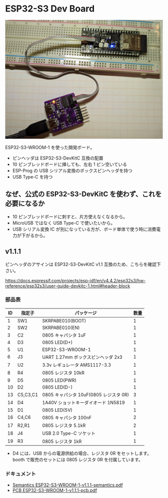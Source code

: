# ESP32-S3 Dev Board

![](ESP32-S3-dev-board-v1.1.1.jpg)

ESP32-S3-WROOM-1 を使った開発ボード。

- ピンヘッダは ESP32-S3-DevKitC 互換の配置
- 10 ピンブレッドボードに挿しても、左右 1 ピン空いている
- ESP-Prog の USB シリアル変換のボックスピンヘッダを持つ
- USB Type-C を持つ

## なぜ、公式の ESP32-S3-DevKitC を使わず、これを必要になるか

- 10 ピンブレッドボードに刺すと、片方使えなくなるから。
- MicroUSB ではなく USB Type-C で使いたいから。
- USB シリアル変換 IC が別になっている方が、ボード単体で使う時に消費電力が下がるから。

## v1.1.1

ピンヘッダのアサインは ESP32-S3-DevKitC v1.1 互換のため、こちらを確認下さい。

https://docs.espressif.com/projects/esp-idf/en/v4.4.2/esp32s3/hw-reference/esp32s3/user-guide-devkitc-1.html#header-block

### 部品表

| ID  | 指定子   | パッケージ                             | 数量 |
| --- | -------- | -------------------------------------- | ---- |
| 1   | SW1      | SKRPABE010(BOOT)                       | 1    |
| 2   | SW2      | SKRPABE010(EN)                         | 1    |
| 3   | C2       | 0805 キャパシタ 1uF                    | 1    |
| 4   | D3       | 0805 LED(D+)                           | 1    |
| 5   | U1       | ESP32-S3-WROOM-1                       | 1    |
| 6   | J3       | UART 1.27mm ボックスピンヘッダ 2x3     | 1    |
| 7   | U2       | 3.3v レギュレータ AMS1117-3.3          | 1    |
| 8   | R4       | 0805 レジスタ 10kR                     | 1    |
| 9   | D5       | 0805 LED(PWR)                          | 1    |
| 10  | D2       | 0805 LED(D-)                           | 1    |
| 13  | C5,C3,C1 | 0805 キャパシタ 10uF(0805 レジスタ 0R) | 3    |
| 14  | D4       | 1A40V ショットキーダイオード 1N5819    | 1    |
| 15  | D1       | 0805 LED(5V)                           | 1    |
| 16  | C4,C6    | 0805 キャパシタ 100nF                  | 2    |
| 17  | R2,R1    | 0805 レジスタ 5.1kR                    | 2    |
| 18  | J4       | USB 2.0 Type-C ソケット                | 1    |
| 19  | R3       | 0805 レジスタ 1kR                      | 1    |

- D4 には、USB からの電源供給の場合、レジスタ 0R をセットします。booth で販売のセットには 0805 レジスタ 0R を付属しています。

### ドキュメント

- [Semantics ESP32-S3-WROOM-1-v1.1.1-semantics.pdf](ESP32-S3-WROOM-1-v1.1.1-semantics.pdf)
- [PCB ESP32-S3-WROOM-1-v1.1.1-pcb.pdf](ESP32-S3-WROOM-1-v1.1.1-pcb.pdf)
